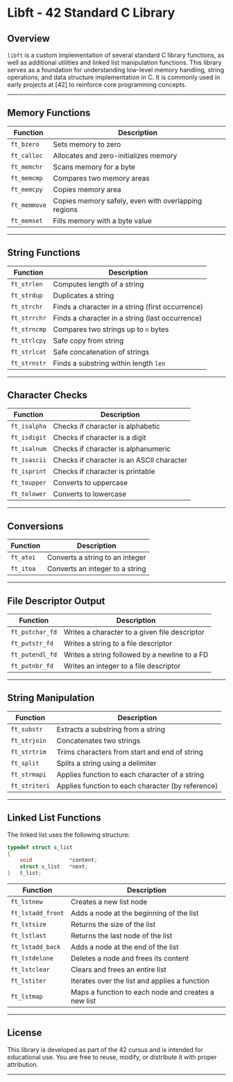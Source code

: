 # Libft - 42 Standard C Library

## Overview

`libft` is a custom implementation of several standard C library functions, as well as additional utilities and linked list manipulation functions. This library serves as a foundation for understanding low-level memory handling, string operations, and data structure implementation in C. It is commonly used in early projects at [42] to reinforce core programming concepts.

---

## Memory Functions

| Function         | Description                                           |
|------------------|-------------------------------------------------------|
| `ft_bzero`       | Sets memory to zero                                   |
| `ft_calloc`      | Allocates and zero-initializes memory                 |
| `ft_memchr`      | Scans memory for a byte                               |
| `ft_memcmp`      | Compares two memory areas                             |
| `ft_memcpy`      | Copies memory area                                    |
| `ft_memmove`     | Copies memory safely, even with overlapping regions   |
| `ft_memset`      | Fills memory with a byte value                        |

---

## String Functions

| Function         | Description                                           |
|------------------|-------------------------------------------------------|
| `ft_strlen`      | Computes length of a string                           |
| `ft_strdup`      | Duplicates a string                                   |
| `ft_strchr`      | Finds a character in a string (first occurrence)      |
| `ft_strrchr`     | Finds a character in a string (last occurrence)       |
| `ft_strncmp`     | Compares two strings up to `n` bytes                  |
| `ft_strlcpy`     | Safe copy from string                                 |
| `ft_strlcat`     | Safe concatenation of strings                         |
| `ft_strnstr`     | Finds a substring within length `len`                 |

---

## Character Checks

| Function         | Description                                           |
|------------------|-------------------------------------------------------|
| `ft_isalpha`     | Checks if character is alphabetic                     |
| `ft_isdigit`     | Checks if character is a digit                        |
| `ft_isalnum`     | Checks if character is alphanumeric                   |
| `ft_isascii`     | Checks if character is an ASCII character             |
| `ft_isprint`     | Checks if character is printable                      |
| `ft_toupper`     | Converts to uppercase                                 |
| `ft_tolower`     | Converts to lowercase                                 |

---

## Conversions

| Function         | Description                                           |
|------------------|-------------------------------------------------------|
| `ft_atoi`        | Converts a string to an integer                       |
| `ft_itoa`        | Converts an integer to a string                       |

---

## File Descriptor Output

| Function         | Description                                           |
|------------------|-------------------------------------------------------|
| `ft_putchar_fd`  | Writes a character to a given file descriptor         |
| `ft_putstr_fd`   | Writes a string to a file descriptor                  |
| `ft_putendl_fd`  | Writes a string followed by a newline to a FD        |
| `ft_putnbr_fd`   | Writes an integer to a file descriptor                |

---

## String Manipulation

| Function         | Description                                           |
|------------------|-------------------------------------------------------|
| `ft_substr`      | Extracts a substring from a string                    |
| `ft_strjoin`     | Concatenates two strings                              |
| `ft_strtrim`     | Trims characters from start and end of string         |
| `ft_split`       | Splits a string using a delimiter                     |
| `ft_strmapi`     | Applies function to each character of a string        |
| `ft_striteri`    | Applies function to each character (by reference)     |

---

## Linked List Functions

The linked list uses the following structure:

```c
typedef struct s_list
{
	void			*content;
	struct s_list	*next;
}	t_list;
````

| Function          | Description                                         |
| ----------------- | --------------------------------------------------- |
| `ft_lstnew`       | Creates a new list node                             |
| `ft_lstadd_front` | Adds a node at the beginning of the list            |
| `ft_lstsize`      | Returns the size of the list                        |
| `ft_lstlast`      | Returns the last node of the list                   |
| `ft_lstadd_back`  | Adds a node at the end of the list                  |
| `ft_lstdelone`    | Deletes a node and frees its content                |
| `ft_lstclear`     | Clears and frees an entire list                     |
| `ft_lstiter`      | Iterates over the list and applies a function       |
| `ft_lstmap`       | Maps a function to each node and creates a new list |

---

## License

This library is developed as part of the 42 cursus and is intended for educational use.
You are free to reuse, modify, or distribute it with proper attribution.

---